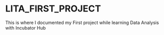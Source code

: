 # LITA_FIRST_PROJECT
This is where I documented my First project while learning Data Analysis with  Incubator Hub
